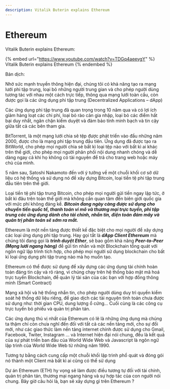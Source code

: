 ```yaml
---
description: Vitalik Buterin explains Ethereum
---
```


# Ethereum

Vitalik Buterin explains Ethereum:&#x20;

{% embed url="https://www.youtube.com/watch?v=TDGq4aeevgY" %}
Vitalik Buterin explains Ethereum
{% endembed %}

Bản dịch:

Nhờ sức mạnh truyền thông hiện đại, chúng tôi có khả năng tạo ra mạng lưới phi tập trung, loại bỏ những người trung gian và cho phép người dùng tương tác với nhau một cách trực tiếp, thông qua mạng lưới toàn cầu, còn được gọi là các ứng dụng phi tập trung (Decentralized Applications – dApp)

Các ứng dụng phi tập trung đã quan trọng trong 10 năm qua và có lợi ích giảm hàng loạt các chi phí, loại bỏ rào cản gia nhập, loại bỏ các điểm hất bại duy nhất, ngăn chặn kiểm duyệt và đảm bảo tính minh bạch và tin cậy giữa tất cả các bên tham gia.

BitTorrent, là một mạng lưới chia sẽ tệp được phát triển vào đầu những năm 2000, được cho là mạng phi tập trung đầu tiên. Ứng dụng đã được tạo ra BitWorld, cho phép mọi người chia sẻ bất kì loại tệp nào với bất kì ai khác trên thế giới, cho phép mọi người phân phối nội dung nhanh chóng và dễ dàng ngay cả khi họ không có tài nguyên để trả cho trang web hoặc máy chủ của mình.

5 năm sau, Satoshi Nakamoto đến với ý tưởng về một chuỗi khối cơ sở dữ liệu có hệ thống và sử dụng nó để xây dựng Bitcoin, loại tiền tệ phi tập trung đầu tiên trên thế giới.

Loại tiền tệ phi tập trung Bitcoin, cho phép mọi người gửi tiền ngay lập tức, ở bất kì đâu trên toàn thế giới mà không cần quan tâm đến biên giới quốc gia với mức phí không đáng kể. _**Bitcoin đang ngày càng được sử dụng cho chuyển tiền quốc tế, thanh toán vi mô và thương mại trực tuyến, phi tập trung các ứng dụng dành cho tài chính, nhắn tin, điện toán đám mây và quản trị phân toán sẽ sớm ra mắt.**_

Ethereum là một nền tảng được thiết kế đặc biệt cho mọi người để xây dựng các loại ứng dụng phi tập trung. Hay gọi tắt là _**dApp Client Ethereum**_ mà chúng tôi đang gọi là _**trình duyệt Ether**_, sẽ bao gồm khả năng _**Peer-to-Peer (Mạng lưới ngang hàng)**_ để gửi tin nhắn và một Blockchain tổng quát với ngôn ngữ lập trình tích hợp, cho phép mọi người sử dụng blockchain cho bất kì loại ứng dụng phi tập trung nào mà họ muốn tạo.

Ethereum có thể được sử dụng để xây dựng các ứng dụng tài chính hoàn toàn đáng tin cậy và rõ ràng, vì chúng chạy trên hệ thống bảo mật mã hoá trực tuyến Blockchain, để quản lý tài sản của các bạn với hợp đồng thông minh (Smart Contract)

Mạng xã hội và hệ thống nhắn tin, cho phép người dùng duy trì quyền kiểm soát hệ thống dữ liệu riêng, để giao dịch các tài nguyên tính toán chưa được sử dụng như: thời gian CPU, dung lượng ổ cứng… Cuối cùng là các công cụ trực tuyến bỏ phiếu và quản trị phân tán.

Các ứng dụng thú vị nhất của Ethereum có lẽ là những ứng dụng mà chúng ta thậm chí còn chưa nghĩ đến đối với tất cả các nền tảng mới, cho sự đổi mới, như các giao thức làm nền tảng internet chính được sử dụng cho Gmail, Facebook, Twiter, Instagram … và Internet hiện đại nói chung, đều là kết quả của sự phát triển ban đầu của World Wide Web và Javascript là ngôn ngữ lập trình của World Wide Web từ những năm 1990.

Tương tự bằng cách cung cấp một chuỗi khối lập trình phổ quát và đóng gói nó thành một Client mà bất kì ai cũng có thể sử dụng

Dự án Ethereum (ETH) hy vọng sẽ làm được điều tương tự đối với tài chính, quản trị phân tán, thương mại ngang hàng và sự hợp tác của con người nói chung. Bây giờ câu hỏi là, bạn sẽ xây dựng gì trên Ethereum ?
